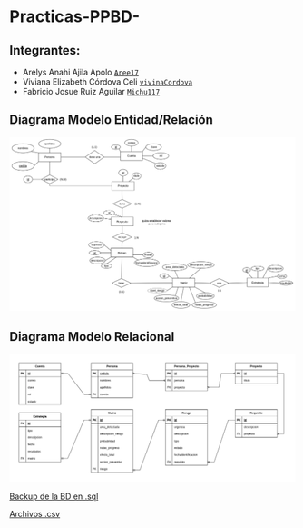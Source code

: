 # Practicas-PPBD-
## Integrantes:
- Arelys Anahi Ajila Apolo          [`Aree17`](https://github.com/Aree17)
- Viviana Elizabeth Córdova Celi    [`vivinaCordova`](https://github.com/vivinaCordova/)
- Fabricio Josue Ruiz Aguilar       [`Michu117`](https://github.com/Michu117)

## Diagrama Modelo Entidad/Relación
<div align="center">
  <img height="" src= "diagrama modelo entidad-relacion.png" />
</div>

## Diagrama Modelo Relacional 
<div align="center">
  <img height="" src= "diagrama modelo relacional.png" />
</div>


[Backup de la BD en .sql](https://github.com/vivinaCordova/PP-Base-de-Datos/blob/main/gestion_riesgos_respaldo_pp.sql)

[Archivos .csv](https://github.com/vivinaCordova/PP-Base-de-Datos/tree/main/archivos%20csv%20relational)
